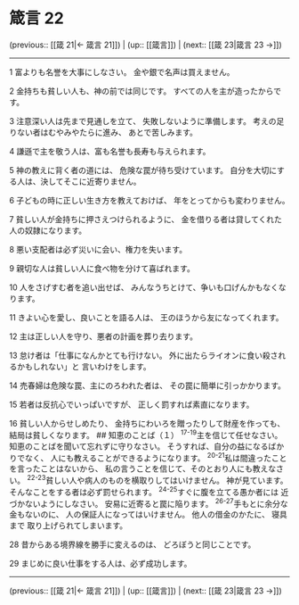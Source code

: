 # 箴言 22

(previous:: [[箴 21|← 箴言 21]]) | (up:: [[箴言]]) | (next:: [[箴 23|箴言 23 →]])

***


1 富よりも名誉を大事にしなさい。 金や銀で名声は買えません。 

2 金持ちも貧しい人も、神の前では同じです。 すべての人を主が造ったからです。 

3 注意深い人は先まで見通しを立て、 失敗しないように準備します。 考えの足りない者はむやみやたらに進み、 あとで苦しみます。 

4 謙遜で主を敬う人は、富も名誉も長寿も与えられます。 

5 神の教えに背く者の道には、 危険な罠が待ち受けています。 自分を大切にする人は、決してそこに近寄りません。 

6 子どもの時に正しい生き方を教えておけば、 年をとってからも変わりません。 

7 貧しい人が金持ちに押さえつけられるように、 金を借りる者は貸してくれた人の奴隷になります。 

8 悪い支配者は必ず災いに会い、権力を失います。 

9 親切な人は貧しい人に食べ物を分けて喜ばれます。 

10 人をさげすむ者を追い出せば、 みんなうちとけて、争いも口げんかもなくなります。 

11 きよい心を愛し、良いことを語る人は、 王のほうから友になってくれます。 

12 主は正しい人を守り、悪者の計画を葬り去ります。 

13 怠け者は「仕事になんかとても行けない。 外に出たらライオンに食い殺されるかもしれない」と 言いわけをします。 

14 売春婦は危険な罠、主にのろわれた者は、 その罠に簡単に引っかかります。 

15 若者は反抗心でいっぱいですが、 正しく罰すれば素直になります。 

16 貧しい人からせしめたり、 金持ちにわいろを贈ったりして財産を作っても、 結局は貧しくなります。 ## 知恵のことば（１） <sup class="versenum">17-19</sup>主を信じて任せなさい。 知恵のことばを聞いて忘れずに守りなさい。 そうすれば、自分の益になるばかりでなく、 人にも教えることができるようになります。 <sup class="versenum">20-21</sup>私は間違ったことを言ったことはないから、 私の言うことを信じて、そのとおり人にも教えなさい。 <sup class="versenum">22-23</sup>貧しい人や病人のものを横取りしてはいけません。 神が見ています。 そんなことをする者は必ず罰せられます。 <sup class="versenum">24-25</sup>すぐに腹を立てる愚か者には 近づかないようにしなさい。 安易に近寄ると罠に陥ります。 <sup class="versenum">26-27</sup>手もとに余分な金もないのに、 人の保証人になってはいけません。 他人の借金のかたに、 寝具まで 取り上げられてしまいます。 

28 昔からある境界線を勝手に変えるのは、 どろぼうと同じことです。 

29 まじめに良い仕事をする人は、必ず成功します。

***

(previous:: [[箴 21|← 箴言 21]]) | (up:: [[箴言]]) | (next:: [[箴 23|箴言 23 →]])

